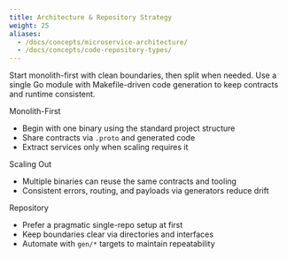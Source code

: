 ```yaml
---
title: Architecture & Repository Strategy
weight: 25
aliases:
  - /docs/concepts/microservice-architecture/
  - /docs/concepts/code-repository-types/
---
```


Start monolith-first with clean boundaries, then split when needed. Use a single Go module with Makefile-driven code generation to keep contracts and runtime consistent.

Monolith-First
- Begin with one binary using the standard project structure
- Share contracts via `.proto` and generated code
- Extract services only when scaling requires it

Scaling Out
- Multiple binaries can reuse the same contracts and tooling
- Consistent errors, routing, and payloads via generators reduce drift

Repository
- Prefer a pragmatic single-repo setup at first
- Keep boundaries clear via directories and interfaces
- Automate with `gen/*` targets to maintain repeatability

